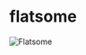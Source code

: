 # flatsome
![Flatsome](https://github.com/user-attachments/assets/3aa633c1-0637-4c27-ab09-ad5638cf3091)
